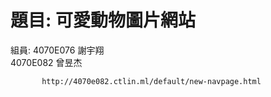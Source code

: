 # 題目: 可愛動物圖片網站
組員: 4070E076 謝宇翔   
      4070E082 曾昱杰
           
           http://4070e082.ctlin.ml/default/new-navpage.html
